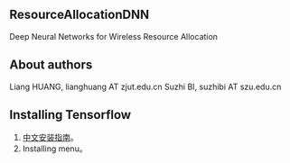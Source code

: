 ## ResourceAllocationDNN
Deep Neural Networks for Wireless Resource Allocation


## About authors
Liang HUANG, lianghuang AT zjut.edu.cn
Suzhi BI, suzhibi AT szu.edu.cn


## Installing Tensorflow
1. [中文安装指南](./installing_tensorflow_chn.md)。
2. Installing menu。
